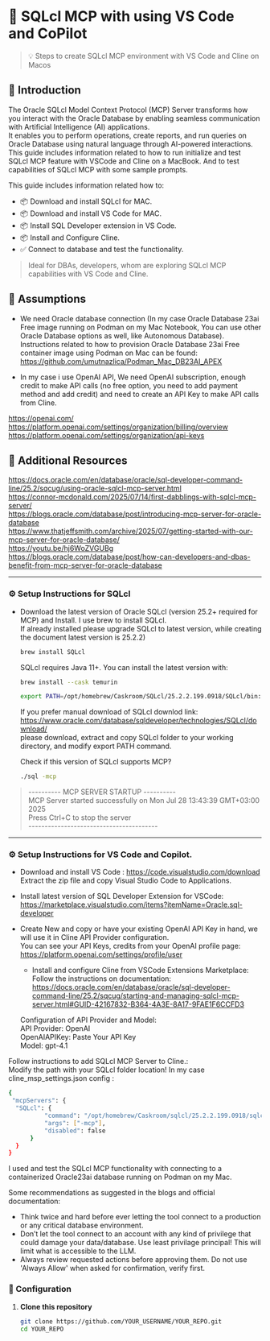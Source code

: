 # 🧪 SQLcl MCP with using VS Code and CoPilot

> 💡 Steps to create SQLcl MCP environment with VS Code and Cline on Macos

## 🌟 Introduction

The Oracle SQLcl Model Context Protocol (MCP) Server transforms how you interact with the Oracle Database by enabling seamless communication with Artificial Intelligence (AI) applications.<br>
It enables you to perform operations, create reports, and run queries on Oracle Database using natural language through AI-powered interactions.<br>
This guide includes information related to how to run initialize and test SQLcl MCP feature with VSCode and Cline on a MacBook. And to test capabilities of SQLcl MCP with some sample prompts.<br>

This guide includes information related how to:

- 📦 Download and install SQLcl for MAC.
- 📦 Download and install VS Code for MAC.
- 📦 Install SQL Developer extension in VS Code.
- 📦 Install and Configure Cline.
- ✅ Connect to database and test the functionality.

> Ideal for DBAs, developers, whom are exploring SQLcl MCP capabilities with VS Code and Cline.

## 🌟 Assumptions

- We need Oracle database connection (In my case Oracle Database 23ai Free image running on Podman on my Mac Notebook, You can use other Oracle Database options as well, like Autonomous Database).<br>
Instructions related to how to provision Oracle Database 23ai Free container image using Podman on Mac can be found: <br>
https://github.com/umutnazlica/Podman_Mac_DB23AI_APEX

- In my case i use OpenAI API, We need OpenAI subscription, enough credit to make API calls (no free option, you need to add payment method and add credit) and need to create an API Key to make API calls from Cline. 

https://openai.com/
https://platform.openai.com/settings/organization/billing/overview
https://platform.openai.com/settings/organization/api-keys


## 🌟 Additional Resources

https://docs.oracle.com/en/database/oracle/sql-developer-command-line/25.2/sqcug/using-oracle-sqlcl-mcp-server.html<br>
https://connor-mcdonald.com/2025/07/14/first-dabblings-with-sqlcl-mcp-server/<br>
https://blogs.oracle.com/database/post/introducing-mcp-server-for-oracle-database<br>
https://www.thatjeffsmith.com/archive/2025/07/getting-started-with-our-mcp-server-for-oracle-database/<br>
https://youtu.be/hj6WoZVGUBg <br>
https://blogs.oracle.com/database/post/how-can-developers-and-dbas-benefit-from-mcp-server-for-oracle-database <br>

---

### ⚙️ Setup Instructions for SQLcl

- Download the latest version of Oracle SQLcl (version 25.2+ required for MCP) and Install. I use brew to install SQLcl. <br>
  If already installed please upgrade SQLcl to latest version, while creating the document latest version is 25.2.2)<br>

  ```bash
  brew install SQLcl
  ```
  SQLcl requires Java 11+. You can install the latest version with:<br>
  ```bash
  brew install --cask temurin
  ```
  ```bash
  export PATH=/opt/homebrew/Caskroom/SQLcl/25.2.2.199.0918/SQLcl/bin:"$PATH"
  ```
  If you prefer manual download of SQLcl downlod link: <br>
  https://www.oracle.com/database/sqldeveloper/technologies/SQLcl/download/ <br>
  please download, extract and copy SQLcl folder to your working directory, and modify export PATH command.<br>

  Check if this version of SQLcl supports MCP? <br>
  ```bash
  ./sql -mcp 
  ```
 > ---------- MCP SERVER STARTUP ----------<br>
 > MCP Server started successfully on Mon Jul 28 13:43:39 GMT+03:00 2025<br>
 > Press Ctrl+C to stop the server <br>
 > ----------------------------------------<br>

---

### ⚙️ Setup Instructions for VS Code and Copilot.

- Download and install VS Code : https://code.visualstudio.com/download <br>
  Extract the zip file and copy Visual Studio Code to Applications. <br>

- Install latest version of SQL Developer Extension for VSCode:<br>
  https://marketplace.visualstudio.com/items?itemName=Oracle.sql-developer <br>

- Create New and copy or have your existing OpenAI API Key in hand, we will use it in Cline API Provider configuration.<br>
  You can see your API Keys, credits from your OpenAI profile page: <br>
  https://platform.openai.com/settings/profile/user<br>

  - Install and configure Cline from VSCode Extensions Marketplace:<br>
  Follow the instructions on documentation: <br>
  https://docs.oracle.com/en/database/oracle/sql-developer-command-line/25.2/sqcug/starting-and-managing-sqlcl-mcp-server.html#GUID-42167832-B364-4A3E-8A17-9FAE1F6CCFD3 <br>
  
  Configuration of API Provider and Model: <br>
  API Provider: OpenAI<br>
  OpenAIAPIKey: Paste Your API Key<br>
  Model: gpt-4.1<br>

 Follow instructions to add SQLcl MCP Server to Cline.: <br>
  Modify the path with your SQLcl folder location! In my case cline_msp_settings.json config : <br>
  ```bash
  {
   "mcpServers": {
    "SQLcl": {
            "command": "/opt/homebrew/Caskroom/sqlcl/25.2.2.199.0918/sqlcl/bin/sql",
            "args": ["-mcp"],
            "disabled": false
        }
    }
}
  ```


I used and test the SQLcl MCP functionality with connecting to a containerized Oracle23ai database running on Podman on my Mac. <br>

Some recommendations as suggested in the blogs and official documentation:
  - Think twice and hard before ever letting the tool connect to a production or any critical database environment.
  - Don’t let the tool connect to an account with any kind of privilege that could damage your data/database. Use least privilage principal! This will limit what is accessible to the LLM.
  - Always review requested actions before approving them. Do not use 'Always Allow' when asked for confirmation, verify first.

### 🔧 Configuration

1. **Clone this repository**  
   ```bash
   git clone https://github.com/YOUR_USERNAME/YOUR_REPO.git
   cd YOUR_REPO

  ```


